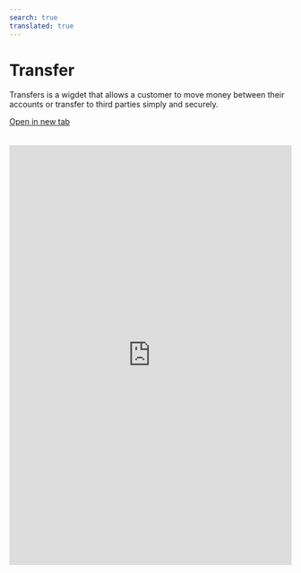 ```yaml
---
search: true
translated: true
---
```


# Transfer

Transfers is a wigdet that allows a customer to move money between their accounts or transfer to third parties simply and securely.

[Open in new tab](https://widgets.modyo.com/personas/retail-transfer)

<iframe id="widgetFrame" src="https://widgets.modyo.com/personas/retail-transfer" width="100%"  frameBorder="0" style="min-height:750px;overflow:auto;margin-top:20px;"/>

This widget is divided into features for two similar products: Transfer to Third Party and Transfer between Accounts.

### Transfers between Accounts

|Feature|Description|
|:------------|:----------|
|Origin Account|Select the origin account from which money will be withdrawn and transferred. It also displays the available balance that can be transferred.|
|Destination Account|Select the account to which the money will be transferred and deposited.|
|Schedule Transfer|Allows you to select a time frequency (once, weekly, monthly, annually, etc.) between which transfers of a predetermined amount of money are made.|
|Recent Activity|Displays all recent activity that has not yet been invoiced.|

### Third-party Transfers

| Feature | Description |
|:-----|:-----|
| Origin Account | Select the origin account from which money will be withdrawn and transferred. It also displays the available balance that can be transferred. |
| Destination Account | Select the account to which the money will be transferred and deposited. |
| My Contacts | Allows you to select the account that will receive the transfer, among the accounts already registered by the client. Offers a search bar to find transfer recipients quickly and easily. |
| New Contact | Allows you to enter information about a recipient who is not registered on the customer's account. Includes name, bank, account type, account number, ID and recipient's email. |
| Transfer Amount | Allows you to enter the amount to be transferred and deposited to the selected recipient's account. |

<script>

  export default {
    mounted() {

      function setIframeHeightCO(id, ht) {
          var ifrm = document.getElementById(id);
          if(ifrm) {
            ifrm.style.height = ht + 4 + "px";
          }
      }

      // iframed document sends its height using postMessage
      function handleDocHeightMsg(e) {
          // check origin
          if ( e.origin === 'https://widgets.modyo.com' ) {
              // parse data
              var data = JSON.parse( e.data );

              console.log('data:', data)
              // check data object
              if ( data['docHeight'] ) {
                  setIframeHeightCO( 'widgetFrame', data['docHeight'] );
              } else {
                  setIframeHeightCO( 'widgetFrame', 700 );
              }
          }
      }

      // assign message handler
      if ( window.addEventListener ) {
          window.addEventListener('message', handleDocHeightMsg, false);
      }
    }
  }

</script>

